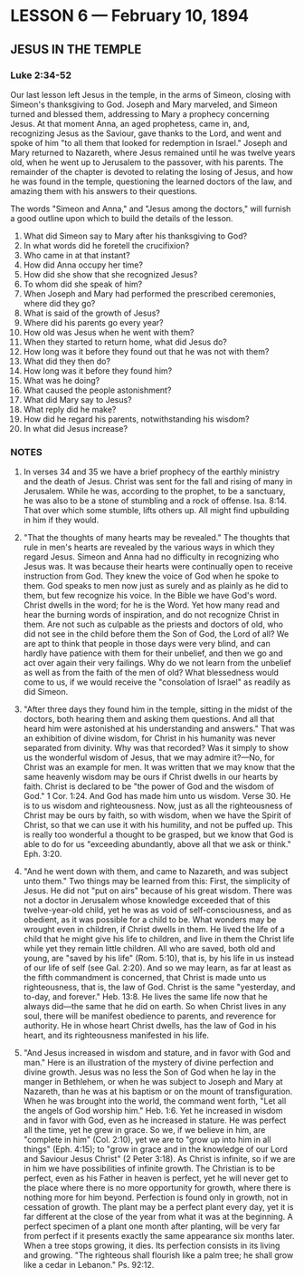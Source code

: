 # LESSON 6 — February 10, 1894

## JESUS IN THE TEMPLE

### Luke 2:34-52

Our last lesson left Jesus in the temple, in the arms of Simeon, closing with Simeon's thanksgiving to God. Joseph and Mary marveled, and Simeon turned and blessed them, addressing to Mary a prophecy concerning Jesus. At that moment Anna, an aged prophetess, came in, and, recognizing Jesus as the Saviour, gave thanks to the Lord, and went and spoke of him "to all them that looked for redemption in Israel." Joseph and Mary returned to Nazareth, where Jesus remained until he was twelve years old, when he went up to Jerusalem to the passover, with his parents. The remainder of the chapter is devoted to relating the losing of Jesus, and how he was found in the temple, questioning the learned doctors of the law, and amazing them with his answers to their questions.

The words "Simeon and Anna," and "Jesus among the doctors," will furnish a good outline upon which to build the details of the lesson.

1. What did Simeon say to Mary after his thanksgiving to God?
2. In what words did he foretell the crucifixion?
3. Who came in at that instant?
4. How did Anna occupy her time?
5. How did she show that she recognized Jesus?
6. To whom did she speak of him?
7. When Joseph and Mary had performed the prescribed ceremonies, where did they go?
8. What is said of the growth of Jesus?
9. Where did his parents go every year?
10. How old was Jesus when he went with them?
11. When they started to return home, what did Jesus do?
12. How long was it before they found out that he was not with them?
13. What did they then do?
14. How long was it before they found him?
15. What was he doing?
16. What caused the people astonishment?
17. What did Mary say to Jesus?
18. What reply did he make?
19. How did he regard his parents, notwithstanding his wisdom?
20. In what did Jesus increase?

### NOTES

1. In verses 34 and 35 we have a brief prophecy of the earthly ministry and the death of Jesus. Christ was sent for the fall and rising of many in Jerusalem. While he was, according to the prophet, to be a sanctuary, he was also to be a stone of stumbling and a rock of offense. Isa. 8:14. That over which some stumble, lifts others up. All might find upbuilding in him if they would.

2. "That the thoughts of many hearts may be revealed." The thoughts that rule in men's hearts are revealed by the various ways in which they regard Jesus. Simeon and Anna had no difficulty in recognizing who Jesus was. It was because their hearts were continually open to receive instruction from God. They knew the voice of God when he spoke to them. God speaks to men now just as surely and as plainly as he did to them, but few recognize his voice. In the Bible we have God's word. Christ dwells in the word; for he is the Word. Yet how many read and hear the burning words of inspiration, and do not recognize Christ in them. Are not such as culpable as the priests and doctors of old, who did not see in the child before them the Son of God, the Lord of all? We are apt to think that people in those days were very blind, and can hardly have patience with them for their unbelief, and then we go and act over again their very failings. Why do we not learn from the unbelief as well as from the faith of the men of old? What blessedness would come to us, if we would receive the "consolation of Israel" as readily as did Simeon.

3. "After three days they found him in the temple, sitting in the midst of the doctors, both hearing them and asking them questions. And all that heard him were astonished at his understanding and answers." That was an exhibition of divine wisdom, for Christ in his humanity was never separated from divinity. Why was that recorded? Was it simply to show us the wonderful wisdom of Jesus, that we may admire it?—No, for Christ was an example for men. It was written that we may know that the same heavenly wisdom may be ours if Christ dwells in our hearts by faith. Christ is declared to be "the power of God and the wisdom of God." 1 Cor. 1:24. And God has made him unto us wisdom. Verse 30. He is to us wisdom and righteousness. Now, just as all the righteousness of Christ may be ours by faith, so with wisdom, when we have the Spirit of Christ, so that we can use it with his humility, and not be puffed up. This is really too wonderful a thought to be grasped, but we know that God is able to do for us "exceeding abundantly, above all that we ask or think." Eph. 3:20.

4. "And he went down with them, and came to Nazareth, and was subject unto them." Two things may be learned from this: First, the simplicity of Jesus. He did not "put on airs" because of his great wisdom. There was not a doctor in Jerusalem whose knowledge exceeded that of this twelve-year-old child, yet he was as void of self-consciousness, and as obedient, as it was possible for a child to be. What wonders may be wrought even in children, if Christ dwells in them. He lived the life of a child that he might give his life to children, and live in them the Christ life while yet they remain little children. All who are saved, both old and young, are "saved by his life" (Rom. 5:10), that is, by his life in us instead of our life of self (see Gal. 2:20). And so we may learn, as far at least as the fifth commandment is concerned, that Christ is made unto us righteousness, that is, the law of God. Christ is the same "yesterday, and to-day, and forever." Heb. 13:8. He lives the same life now that he always did—the same that he did on earth. So when Christ lives in any soul, there will be manifest obedience to parents, and reverence for authority. He in whose heart Christ dwells, has the law of God in his heart, and its righteousness manifested in his life.

5. "And Jesus increased in wisdom and stature, and in favor with God and man." Here is an illustration of the mystery of divine perfection and divine growth. Jesus was no less the Son of God when he lay in the manger in Bethlehem, or when he was subject to Joseph and Mary at Nazareth, than he was at his baptism or on the mount of transfiguration. When he was brought into the world, the command went forth, "Let all the angels of God worship him." Heb. 1:6. Yet he increased in wisdom and in favor with God, even as he increased in stature. He was perfect all the time, yet he grew in grace. So we, if we believe in him, are "complete in him" (Col. 2:10), yet we are to "grow up into him in all things" (Eph. 4:15); to "grow in grace and in the knowledge of our Lord and Saviour Jesus Christ" (2 Peter 3:18). As Christ is infinite, so if we are in him we have possibilities of infinite growth. The Christian is to be perfect, even as his Father in heaven is perfect, yet he will never get to the place where there is no more opportunity for growth, where there is nothing more for him beyond. Perfection is found only in growth, not in cessation of growth. The plant may be a perfect plant every day, yet it is far different at the close of the year from what it was at the beginning. A perfect specimen of a plant one month after planting, will be very far from perfect if it presents exactly the same appearance six months later. When a tree stops growing, it dies. Its perfection consists in its living and growing. "The righteous shall flourish like a palm tree; he shall grow like a cedar in Lebanon." Ps. 92:12.